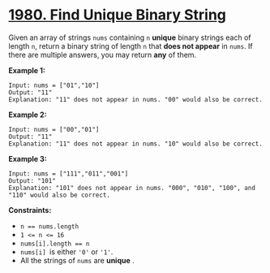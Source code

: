 # [1980. Find Unique Binary String](https://leetcode.com/problems/find-unique-binary-string/description/?envType=daily-question&envId=2025-02-20)

Given an array of strings `nums` containing `n` **unique**  binary strings each of length `n`, return a binary string of length `n` that **does not appear**  in `nums`. If there are multiple answers, you may return **any**  of them.

**Example 1:** 

```
Input: nums = ["01","10"]
Output: "11"
Explanation: "11" does not appear in nums. "00" would also be correct.
```

**Example 2:** 

```
Input: nums = ["00","01"]
Output: "11"
Explanation: "11" does not appear in nums. "10" would also be correct.
```

**Example 3:** 

```
Input: nums = ["111","011","001"]
Output: "101"
Explanation: "101" does not appear in nums. "000", "010", "100", and "110" would also be correct.
```

**Constraints:** 

- `n == nums.length`
- `1 <= n <= 16`
- `nums[i].length == n`
- `nums[i] `is either `'0'` or `'1'`.
- All the strings of `nums` are **unique** .